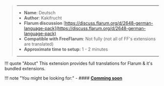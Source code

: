 > ---
> - **Name**: Deutsch
> - **Author**: Kakifrucht
> - **Flarum discussion** [https://discuss.flarum.org/d/2648-german-language-pack](https://discuss.flarum.org/d/2648-german-language-pack)
> - **Compatible with FreeFlarum**: Not fully (not all of FF's extensions are translated)
> - **Approximate time to setup:** 1 - 2 minutes
>
> ---

!!! quote "About"
    This extension provides full translations for Flarum & it's bundled extensions.
    
!!! note "You might be looking for:"
    - #### **[Comming soon]()**
